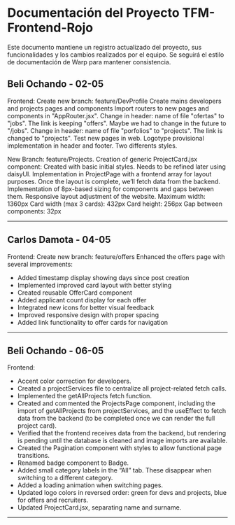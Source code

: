 # Documentación del Proyecto TFM-Frontend-Rojo

Este documento mantiene un registro actualizado del proyecto, sus funcionalidades y los cambios realizados por el equipo. Se seguirá el estilo de documentación de Warp para mantener consistencia.

## Beli Ochando - 02-05

Frontend:
Create new branch: feature/DevProfile
Create mains developers and projects pages and components
Import routers to new pages and components in "AppRouter.jsx".
Change in header: name of file "ofertas" to "jobs". The link is keeping "offers". Maybe we had to change in the future to "/jobs".
Change in header: name of file "porfolios" to "projects". The link is changed to "projects".
Test new pages in web.
Logotype provisional implementation in header and footer. Two differents styles.

New Branch: feature/Projects.
Creation of generic ProjectCard.jsx component: Created with basic initial styles. Needs to be refined later using daisyUI.
Implementation in ProjectPage with a frontend array for layout purposes. Once the layout is complete, we’ll fetch data from the backend.
Implementation of 8px-based sizing for components and gaps between them. Responsive layout adjustment of the website.
Maximum width: 1360px
Card width (max 3 cards): 432px
Card height: 256px
Gap between components: 32px

---

## Carlos Damota - 04-05

Frontend:
Create new branch: feature/offers
Enhanced the offers page with several improvements:

- Added timestamp display showing days since post creation
- Implemented improved card layout with better styling
- Created reusable OfferCard component
- Added applicant count display for each offer
- Integrated new icons for better visual feedback
- Improved responsive design with proper spacing
- Added link functionality to offer cards for navigation

---

## Beli Ochando - 06-05

Frontend:

- Accent color correction for developers.
- Created a projectServices file to centralize all project-related fetch calls.
- Implemented the getAllProjects fetch function.
- Created and commented the ProjectsPage component, including the import of getAllProjects from projectServices, and the useEffect to fetch data from the backend (to be completed once we can render the full project card).
- Verified that the frontend receives data from the backend, but rendering is pending until the database is cleaned and image imports are available.
- Created the Pagination component with styles to allow functional page transitions.
- Renamed badge component to Badge.
- Added small category labels in the “All” tab. These disappear when switching to a different category.
- Added a loading animation when switching pages.
- Updated logo colors in reversed order: green for devs and projects, blue for offers and recruiters.
- Updated ProjectCard.jsx, separating name and surname.

---
